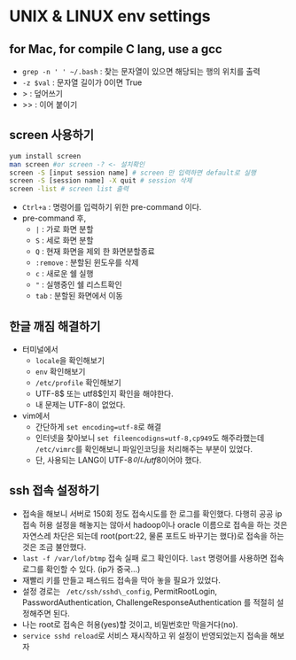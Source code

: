 # UNIX & LINUX env settings
## for Mac, for compile C lang, use a gcc

- ```grep -n ' ' ~/.bash``` : 찾는 문자열이 있으면 해당되는 행의 위치를 출력 
- ```-z $val``` : 문자열 길이가 0이면 True
- \> : 덮어쓰기
- \>\> : 이어 붙이기

## screen 사용하기
```sh
yum install screen
man screen #or screen -? <- 설치확인
screen -S [input session name] # screen 만 입력하면 default로 실행
screen -S [session name] -X quit # session 삭제
screen -list # screen list 출력
```
- `Ctrl+a` : 명령어를 입력하기 위한 pre-command 이다.
- pre-command 후, 
    - `|` : 가로 화면 분할
    - `S` : 세로 화면 분할
    - `Q` : 현재 화면을 제외 한 화면분할종료
    - `:remove` : 분할된 윈도우를 삭제
    - `c` : 새로운 쉘 실행
    - `"` : 실행중인 쉘 리스트확인
    - `tab` : 분할된 화면에서 이동 

## 한글 깨짐 해결하기
- 터미널에서
	- `locale`을 확인해보기
	- `env` 확인해보기
	- `/etc/profile` 확인해보기
	- UTF-8$ 또는 utf8$인지 확인을 해야한다.
	- 내 문제는 UTF-8이 없었다.
- vim에서
	- 간단하게 `set encoding=utf-8`로 해결
	- 인터넷을 찾아보니 `set fileencodigns=utf-8,cp949`도 해주라했는데 `/etc/vimrc`를 확인해보니 파일인코딩을 처리해주는 부분이 있었다.
	- 단, 사용되는 LANG이 UTF-8$이나 utf8$이어야 했다.

## ssh 접속 설정하기
- 접속을 해보니 서버로 150회 정도 접속시도를 한 로그를 확인했다. 다행히 공공 ip 접속 허용 설정을 해놓지는 않아서 hadoop이나 oracle 이름으로 접속을 하는 것은 자연스레 차단은 되는데 root(port:22, 물론 포트도 바꾸기는 했다)로 접속을 하는 것은 조금 불안했다.
- `last -f /var/lof/btmp` 접속 실패 로그 확인이다. `last` 명령어를 사용하면 접속 로그를 확인할 수 있다. (ip가 중국...)
- 재빨리 키를 만들고 패스워드 접속을 막아 놓을 필요가 있었다.
- 설정 경로는 ` /etc/ssh/sshd\_config`, PermitRootLogin, PasswordAuthentication, ChallengeResponseAuthentication 를 적절히 설정해주면 된다.
- 나는 root로 접속은 허용(yes)할 것이고, 비밀번호만 막을거다(no).
- `service sshd reload`로 서비스 재시작하고 위 설정이 반영되었는지 접속을 해보자
